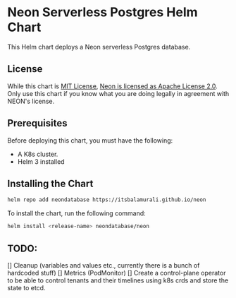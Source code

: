 # Neon Serverless Postgres Helm Chart

This Helm chart deploys a Neon serverless Postgres database.

## License
While this chart is [MIT License](./LICENSE), [Neon is licensed as Apache License 2.0](https://github.com/neondatabase/neon/blob/main/LICENSE).
Only use this chart if you know what you are doing legally in agreement with NEON's license.

## Prerequisites

Before deploying this chart, you must have the following:

- A K8s cluster.
- Helm 3 installed

## Installing the Chart

```bash
helm repo add neondatabase https://itsbalamurali.github.io/neon
```

To install the chart, run the following command:

```bash
helm install <release-name> neondatabase/neon
```

## TODO:
[] Cleanup (variables and values etc., currently there is a bunch of hardcoded stuff)
[] Metrics (PodMonitor)
[] Create a control-plane operator to be able to control tenants and their timelines using k8s crds and store the state to etcd.